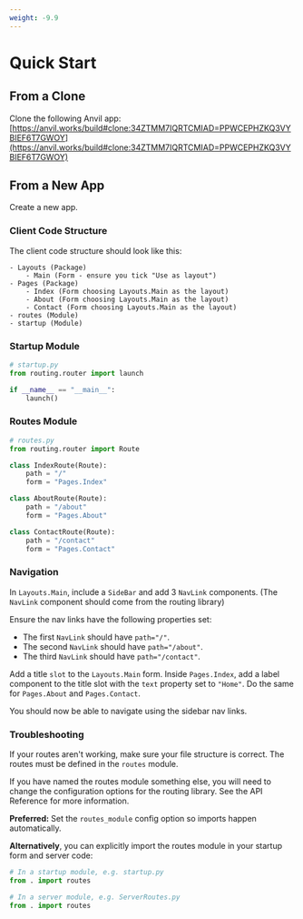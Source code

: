```yaml
---
weight: -9.9
---
```


# Quick Start

## From a Clone

Clone the following Anvil app: [https://anvil.works/build#clone:34ZTMM7IQRTCMIAD=PPWCEPHZKQ3VYBIEF6T7GWOY](https://anvil.works/build#clone:34ZTMM7IQRTCMIAD=PPWCEPHZKQ3VYBIEF6T7GWOY)

## From a New App

Create a new app.

### Client Code Structure

The client code structure should look like this:

```
- Layouts (Package)
    - Main (Form - ensure you tick "Use as layout")
- Pages (Package)
    - Index (Form choosing Layouts.Main as the layout)
    - About (Form choosing Layouts.Main as the layout)
    - Contact (Form choosing Layouts.Main as the layout)
- routes (Module)
- startup (Module)
```

### Startup Module

```python
# startup.py
from routing.router import launch

if __name__ == "__main__":
    launch()
```

### Routes Module

```python
# routes.py
from routing.router import Route

class IndexRoute(Route):
    path = "/"
    form = "Pages.Index"

class AboutRoute(Route):
    path = "/about"
    form = "Pages.About"

class ContactRoute(Route):
    path = "/contact"
    form = "Pages.Contact"
```


### Navigation

In `Layouts.Main`, include a `SideBar` and add 3 `NavLink` components.
(The `NavLink` component should come from the routing library)

Ensure the nav links have the following properties set:

-   The first `NavLink` should have `path="/"`.
-   The second `NavLink` should have `path="/about"`.
-   The third `NavLink` should have `path="/contact"`.

Add a title `slot` to the `Layouts.Main` form. Inside `Pages.Index`, add a label component to the title slot with the `text` property set to `"Home"`. Do the same for `Pages.About` and `Pages.Contact`.

You should now be able to navigate using the sidebar nav links.


### Troubleshooting

If your routes aren't working, make sure your file structure is correct. The routes must be defined in the `routes` module.

If you have named the routes module something else, you will need to change the configuration options for the routing library. See the API Reference for more information.

**Preferred:** Set the `routes_module` config option so imports happen automatically.

**Alternatively**, you can explicitly import the routes module in your startup form and server code:

```python
# In a startup module, e.g. startup.py
from . import routes

# In a server module, e.g. ServerRoutes.py
from . import routes
```
